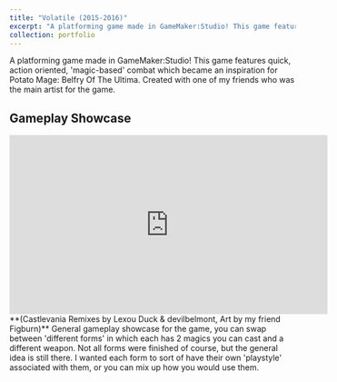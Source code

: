 ```yaml
---
title: "Volatile (2015-2016)"
excerpt: "A platforming game made in GameMaker:Studio! This game features quick, action oriented, 'magic-based' combat which became an inspiration for Potato Mage: Belfry Of The Ultima. Created with one of my friends who was the main artist for the game. <br/><img src='/images/Volatile/volatile_img_000.png'>"
collection: portfolio
---
```

A platforming game made in GameMaker:Studio! This game features quick, action oriented, 'magic-based' combat which became an inspiration for Potato Mage: Belfry Of The Ultima. Created with one of my friends who was the main artist for the game.

Gameplay Showcase
------
<iframe width="560" height="315" src="https://www.youtube.com/embed/WD0q2-2Rlro" title="YouTube video player" frameborder="0" allow="accelerometer; autoplay; clipboard-write; encrypted-media; gyroscope; picture-in-picture" allowfullscreen></iframe>
**(Castlevania Remixes by Lexou Duck & devilbelmont, Art by my friend Figburn)**
General gameplay showcase for the game, you can swap between 'different forms' in which each has 2 magics you can cast and a different weapon. Not all forms were finished of course, but the general idea is still there. I wanted each form to sort of have their own 'playstyle' associated with them, or you can mix up how you would use them.